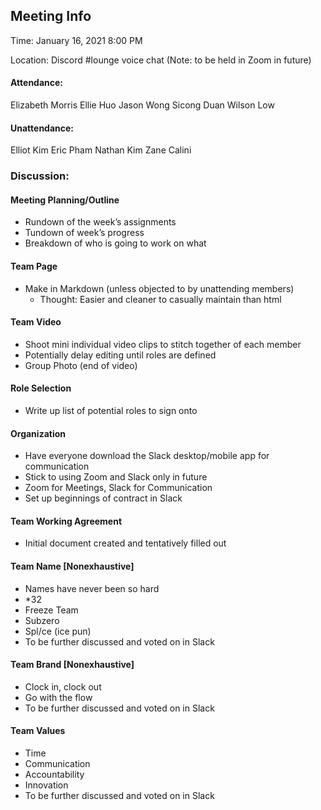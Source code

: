 ## Meeting Info
Time: January 16, 2021 8:00 PM

Location: Discord #lounge voice chat (Note: to be held in Zoom in future)

#### Attendance:
Elizabeth Morris
Ellie Huo
Jason Wong
Sicong Duan
Wilson Low

#### Unattendance:
Elliot Kim
Eric Pham
Nathan Kim
Zane Calini

### Discussion:

#### Meeting Planning/Outline
- Rundown of the week’s assignments
- Tundown of week’s progress
- Breakdown of who is going to work on what

#### Team Page
- Make in Markdown (unless objected to by unattending members)
	- Thought: Easier and cleaner to casually maintain than html

#### Team Video
- Shoot mini individual video clips to stitch together of each member
- Potentially delay editing until roles are defined
- Group Photo (end of video)

#### Role Selection
- Write up list of potential roles to sign onto

#### Organization
- Have everyone download the Slack desktop/mobile app for communication
- Stick to using Zoom and Slack only in future
- Zoom for Meetings, Slack for Communication
- Set up beginnings of contract in Slack

#### Team Working Agreement
- Initial document created and tentatively filled out

#### Team Name [Nonexhaustive]
- Names have never been so hard
- *32
- Freeze Team
- Subzero
- Spl/ce (ice pun)
- To be further discussed and voted on in Slack

#### Team Brand [Nonexhaustive]
- Clock in, clock out
- Go with the flow
- To be further discussed and voted on in Slack

#### Team Values
- Time
- Communication
- Accountability
- Innovation
- To be further discussed and voted on in Slack
